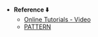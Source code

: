- **Reference ⬇️**
  - [Online Tutorials - Video](https://youtu.be/H2D51Ql8Kco?si=Ze7IPNZ1AdEmRi69)
  - [PATTERN](https://static.vecteezy.com/system/resources/previews/005/197/968/non_2x/space-background-with-stars-seamless-pattern-free-vector.jpg)
